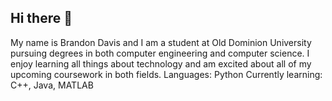 ## Hi there 👋

My name is Brandon Davis and I am a student at Old Dominion University pursuing degrees in both computer engineering and computer science. I enjoy learning all things about technology and am excited about all of my upcoming coursework in both fields.
Languages: Python
Currently learning: C++, Java, MATLAB
